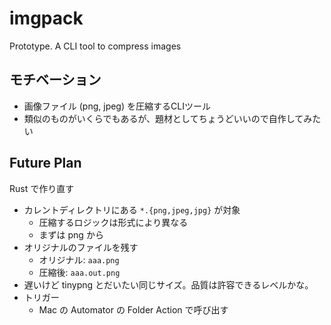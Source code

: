 # imgpack
Prototype. A CLI tool to compress images

## モチベーション
- 画像ファイル (png, jpeg) を圧縮するCLIツール
- 類似のものがいくらでもあるが、題材としてちょうどいいので自作してみたい

## Future Plan
Rust で作り直す

- カレントディレクトリにある `*.{png,jpeg,jpg}` が対象
  - 圧縮するロジックは形式により異なる
  - まずは png から
- オリジナルのファイルを残す
  - オリジナル: `aaa.png`
  - 圧縮後: `aaa.out.png`
- 遅いけど tinypng とだいたい同じサイズ。品質は許容できるレベルかな。
- トリガー
  - Mac の Automator の Folder Action で呼び出す
